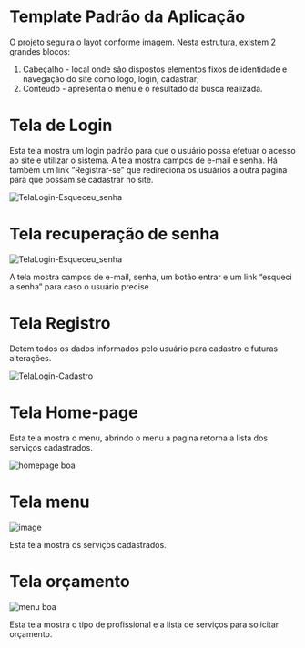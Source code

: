 # Template Padrão da Aplicação

O projeto seguira o layot conforme imagem. Nesta estrutura, existem 2
grandes blocos:
1. Cabeçalho - local onde são dispostos elementos fixos de identidade e navegação do 
site como logo, login, cadastrar;
2. Conteúdo - apresenta o menu e o resultado da busca realizada.

# Tela de Login

Esta tela mostra um login padrão para que o usuário possa efetuar o acesso ao site e utilizar o 
sistema. A tela mostra campos de e-mail e senha. Há também um link “Registrar-se” que redireciona os 
usuários a outra página para que possam se cadastrar no site.

![TelaLogin-Esqueceu_senha](https://user-images.githubusercontent.com/93413365/173247198-893da602-dd3c-48a6-a412-6f4b7caac668.png)


# Tela recuperação de senha

![TelaLogin-Esqueceu_senha](https://user-images.githubusercontent.com/93413365/173247198-893da602-dd3c-48a6-a412-6f4b7caac668.png)

A tela mostra campos de e-mail, senha, um botão entrar e um link “esqueci a senha” 
para caso o usuário precise




# Tela Registro

Detém todos os dados informados pelo usuário para cadastro e futuras alterações.

![TelaLogin-Cadastro](https://user-images.githubusercontent.com/93413365/173247294-4866fc7d-e1c7-46f5-9b74-e07fee0df6a2.png)


# Tela Home-page

Esta tela mostra o menu, abrindo o menu a pagina retorna a lista dos serviços cadastrados. 

![homepage boa](https://user-images.githubusercontent.com/93413365/173246698-6ac9819a-03ec-499a-96b4-e6587ce9dfa3.jpeg)


# Tela menu

![image](https://user-images.githubusercontent.com/93413365/173246990-ba0e3cfc-4755-4756-8d98-507a0ba9bee6.png)


Esta tela mostra os serviços cadastrados.


# Tela orçamento

![menu boa](https://user-images.githubusercontent.com/93413365/173246801-bf62e9e6-500d-460f-82ac-b96532716077.jpeg)

Esta tela mostra o tipo de profissional e a lista de serviços para solicitar orçamento.

